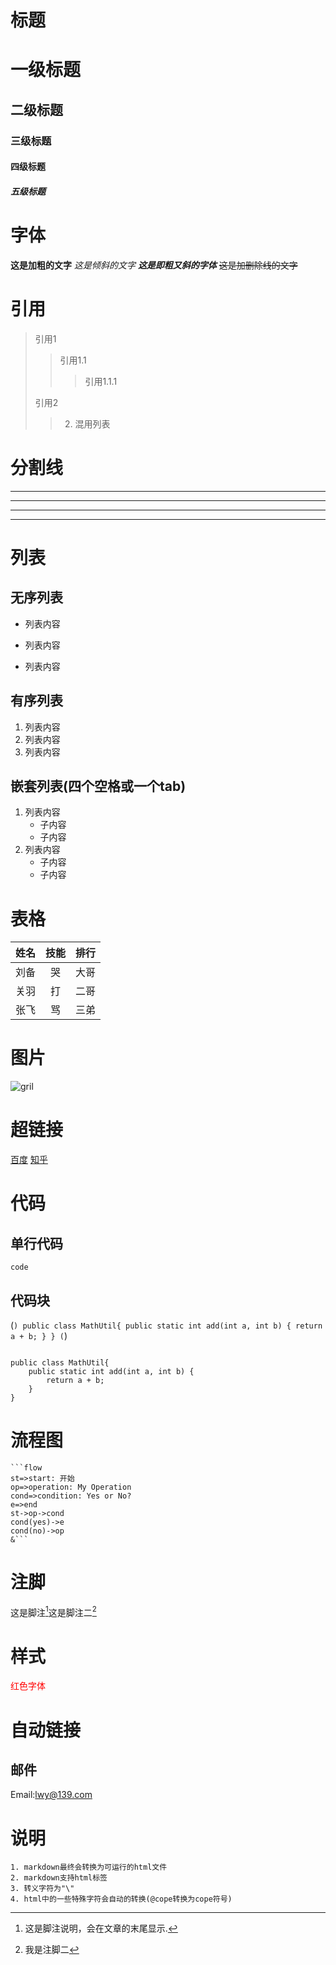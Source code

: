 # 标题
# 一级标题
## 二级标题
### 三级标题
#### 四级标题
##### 五级标题

# 字体
**这是加粗的文字**
*这是倾斜的文字*
***这是即粗又斜的字体***
~~这是加删除线的文字~~

# 引用
>引用1
>>引用1.1
>>>引用1.1.1
>
>引用2
>>2. 混用列表

# 分割线
---
----
***
*****

# 列表
## 无序列表
- 列表内容
+ 列表内容
* 列表内容

## 有序列表
1. 列表内容
2. 列表内容
3. 列表内容

## 嵌套列表(四个空格或一个tab)
1. 列表内容
	- 子内容
	- 子内容
2. 列表内容
	* 子内容
    * 子内容

# 表格
姓名|技能|排行
:--|:--:|--:
刘备|哭|大哥
关羽|打|二哥
张飞|骂|三弟

# 图片
![gril](F:\pictures\飞鸟.jpg "飞鸟")

# 超链接<!-- ([超链接名](超链接地址 "超链接title")) -->
[百度](http://www.baidu.com)
[知乎](http://www.zhihu.com "知乎")

# 代码
## 单行代码
`code`
## 代码块
(```)
	public class MathUtil{
		public static int add(int a, int b) {
			return a + b;
		}
	}
(```)
<pre><code>
public class MathUtil{
	public static int add(int a, int b) {
		return a + b;
	}
}
</code></pre>

# 流程图
	```flow
	st=>start: 开始
	op=>operation: My Operation
	cond=>condition: Yes or No?
	e=>end
	st->op->cond
	cond(yes)->e
	cond(no)->op
	&```

# 注脚
这是脚注[^1]这是脚注二[^2]
[^1]: 这是脚注说明，会在文章的末尾显示.
[^2]: 我是注脚二

# 样式
<p style="color: red;">红色字体</p>

# 自动链接
## 邮件
Email:<lwy@139.com>

# 说明
    1. markdown最终会转换为可运行的html文件
	2. markdown支持html标签
	3. 转义字符为"\"
	4. html中的一些特殊字符会自动的转换(@cope转换为cope符号)
